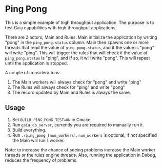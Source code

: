 # Ping Pong

This is a simple example of high throughput application. The purpose is to test Gaia capabilities with high throughput
applications.

There are 2 actors, Main and Rules. Main initialize the application by writing "pong" in the `ping_pong.status` column.
Main then spawns one or more threads that read the value of `ping_pong.status`, and if the value is "pong" will write 
"ping". This will trigger the rules that will check if the value of `ping_pong.status` is "ping", and if so, it will
write "pong". This will repeat until the application is stopped.

A couple of considerations:
1. The Main workers will always check for "pong" and write "ping"
1. The Rules will always check for "ping" and write "pong"
1. The record updated by Main and Rules is always the same.

## Usage

1. Set `BUILD_PING_PONG_TEST=ON` in Cmake. 
1. Run `gaia_db_server`, currently you are required to manually run it.
1. Build everything.   
1. Run `./ping_pong [num_workers]`. `num_workers` is optional, if not specified the Main will run 1 worker.

Note: to increase the chance of seeing problems increase the Main worker threads or the rules engine threads. Also, 
running the application in Debug, reduces the frequency of problems.
